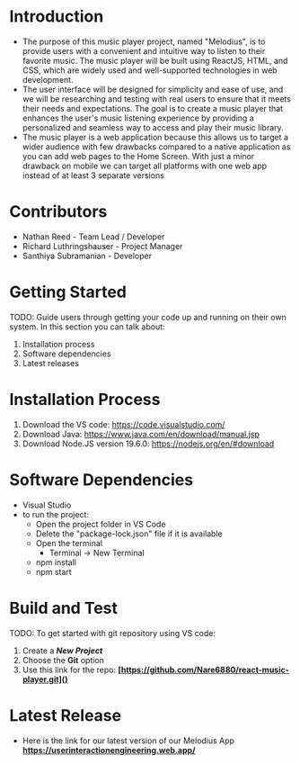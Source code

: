 # Introduction 
* The purpose of this music player project, named "Melodius", is to provide users with a 
convenient and intuitive way to listen to their favorite music. The music player will be built 
using ReactJS, HTML, and CSS, which are widely used and well-supported technologies in 
web development. 
* The user interface will be designed for simplicity and ease of use, and we will be researching 
and testing with real users to ensure that it meets their needs and expectations. The goal is 
to create a music player that enhances the user's music listening experience by providing a 
personalized and seamless way to access and play their music library.
* The music player is a web application because this allows us to target a wider audience with 
few drawbacks compared to a native application as you can add web pages to the Home 
Screen. With just a minor drawback on mobile we can target all platforms with one web app 
instead of at least 3 separate versions

# Contributors
* Nathan Reed - Team Lead / Developer
* Richard Luthringshauser - Project Manager
* Santhiya Subramanian - Developer

# Getting Started
TODO: Guide users through getting your code up and running on their own system. In this section you can talk about:
1.	Installation process
2.	Software dependencies
3.	Latest releases

# Installation Process
1. Download the VS code: https://code.visualstudio.com/
2. Download Java: https://www.java.com/en/download/manual.jsp
3. Download Node.JS version 19.6.0: https://nodejs.org/en/#download

# Software Dependencies

* Visual Studio
* to run the project:
    * Open the project folder in VS Code
    * Delete the "package-lock.json" file if it is available
    * Open the terminal 
        * Terminal -> New Terminal
    * npm install
    * npm start

# Build and Test
TODO: To get started with git repository using VS code:
1. Create a **_New Project_**
2. Choose the **Git** option
3. Use this link for the repo: **[https://github.com/Nare6880/react-music-player.git]()**

# Latest Release
* Here is the link for our latest version of our Melodius App **[https://userinteractionengineering.web.app/ ]()**
